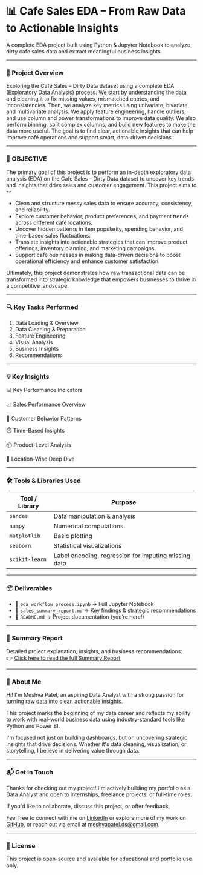 # 📊 Cafe Sales EDA – From Raw Data to Actionable Insights

A complete EDA project built using Python & Jupyter Notebook to analyze dirty cafe sales data and extract meaningful business insights.

--- 

### 📌 Project Overview 

Exploring the Cafe Sales – Dirty Data dataset using a complete EDA (Exploratory Data Analysis) process. We start by understanding the data and cleaning it to fix missing values, mismatched entries, and inconsistencies. Then, we analyze key metrics using univariate, bivariate, and multivariate analysis. We apply feature engineering, handle outliers, and use column and power transformations to improve data quality. We also perform binning, split complex columns, and build new features to make the data more useful. The goal is to find clear, actionable insights that can help improve café operations and support smart, data-driven decisions.

---

### 🎯 OBJECTIVE

The primary goal of this project is to perform an in-depth exploratory data analysis (EDA) on the Cafe Sales – Dirty Data dataset to uncover key trends and insights that drive sales and customer engagement.
This project aims to --
  * Clean and structure messy sales data to ensure accuracy, consistency, and reliability.
  * Explore customer behavior, product preferences, and payment trends across different café locations.
  * Uncover hidden patterns in item popularity, spending behavior, and time-based sales fluctuations.
  * Translate insights into actionable strategies that can improve product offerings, inventory planning, and marketing campaigns.
  * Support café businesses in making data-driven decisions to boost operational efficiency and enhance customer satisfaction.

Ultimately, this project demonstrates how raw transactional data can be transformed into strategic knowledge that empowers businesses to thrive in a competitive landscape.

---

### 🔍 Key Tasks Performed

1. Data Loading & Overview
2. Data Cleaning & Preparation
3. Feature Engineering
4. Visual Analysis
5. Business Insights 
6. Recommendations

---

### 💡 Key Insights

📊 Key Performance Indicators

📈 Sales Performance Overview

👥 Customer Behavior Patterns

⏱️ Time-Based Insights

📦 Product-Level Analysis

📍 Location-Wise Deep Dive

---

### 🛠️ Tools & Libraries Used

| Tool / Library    | Purpose |
|-------------------|---------|
| `pandas`          | Data manipulation & analysis |
| `numpy`           | Numerical computations |
| `matplotlib`      | Basic plotting |
| `seaborn`         | Statistical visualizations |
| `scikit-learn`    | Label encoding, regression for imputing missing data |

---

### 📦 Deliverables

- 📁 `eda_workflow_process.ipynb` → Full Jupyter Notebook
- 📝 `sales_summary_report.md` → Key findings & strategic recommendations
- 📄 `README.md` → Project documentation (you’re here!)

---

### 📄 Summary Report
Detailed project explanation, insights, and business recommendations:  
👉 [Click here to read the full Summary Report](./sales_summary_report.md)

---

### 🌟 About Me

Hi! I'm Meshva Patel, an aspiring Data Analyst with a strong passion for turning raw data into clear, actionable insights.

This project marks the beginning of my data career and reflects my ability to work with real-world business data using industry-standard tools like Python and Power BI.

I'm focused not just on building dashboards, but on uncovering strategic insights that drive decisions. Whether it's data cleaning, visualization, or storytelling, I believe in delivering value through data.

---

### 📬 Get in Touch

Thanks for checking out my project! I'm actively building my portfolio as a Data Analyst and open to internships, freelance projects, or full-time roles.

If you'd like to collaborate, discuss this project, or offer feedback,

Feel free to connect with me on [LinkedIn](https://linkedin.com/in/meshva-patel-8750b02b7) or explore more of my work on [GitHub](https://github.com/Meshva7), or reach out via email at meshvapatel.ds@gmail.com.

---

### 📌 License  
This project is open-source and available for educational and portfolio use only.

